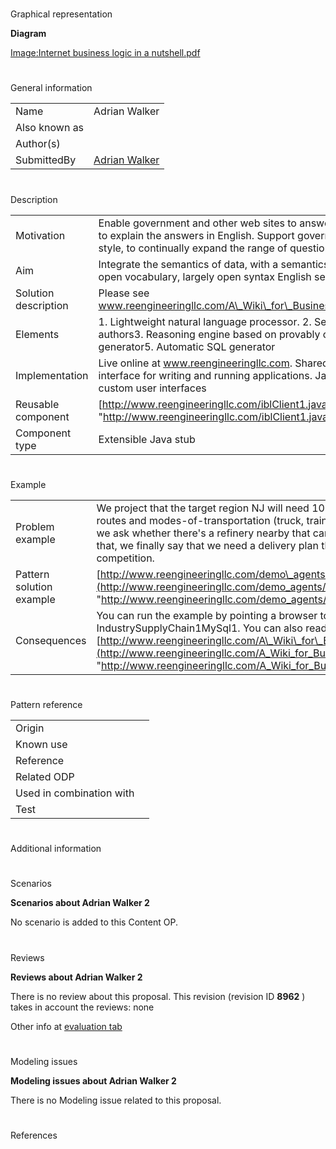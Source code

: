 # 

 Graphical representation



__Diagram__ 





[Image:Internet business logic in a nutshell.pdf](../Image/Internet_business_logic_in_a_nutshell.pdf "Image:Internet business logic in a nutshell.pdf") 





# 

 General information




|  |  |
| --- | --- |
|  Name  |  Adrian Walker  |
|  Also known as  |  |
|  Author(s)  |  |
|  SubmittedBy  | [Adrian Walker](http://ontologydesignpatterns.org/wiki/index.php?title=User:Adrian_Walker&action=edit&redlink=1 "User:Adrian Walker (not yet written)")  |



  





# 

 Description




|  |  |
| --- | --- |
|  Motivation  |  Enable government and other web sites to answer an open ended collection of English questions, and also to explain the answers in English. Support government folks and citizens socially networking, Wikipedia-style, to continually expand the range of questions that can be answered.  |
|  Aim  |  Integrate the semantics of data, with a semantics of an inference method, and  also with the meanings of open vocabulary, largely open syntax English sentences.  |
|  Solution description  |  Please see  www.reengineeringllc.com/A\_Wiki\_for\_Business\_Rules\_in\_Open\_Vocabulary\_Executable\_English.pdf  |
|  Elements  |  1. Lightweight natural language processor.  2. Semantic checker that makes helpful suggestions to authors3. Reasoning engine based on provably correct model theoretic semantics 4. Explanation generator5. Automatic SQL generator  |
|  Implementation  |  Live online at www.reengineeringllc.com. Shared us is free. There are no advertisements.  Browser interface for writing and running applications.  Java web interface for use as an SOA component, or for custom user interfaces  |
|  Reusable component  | [http://www.reengineeringllc.com/iblClient1.java](http://www.reengineeringllc.com/iblClient1.java "http://www.reengineeringllc.com/iblClient1.java")  |
|  Component type  |  Extensible Java stub  |



  





# 

 Example




|  |  |
| --- | --- |
|  Problem example  |  We project that the target region NJ will need 1000 gallons of product 'y' in October. We then ask what alternative routes and modes-of-transportation (truck, train, boat, pipe) do we have to get that product to the region. Next we ask whether there's a refinery nearby that can produce the base product for finished product 'y'. With all of that, we finally say that we need a delivery plan that is optimized to deliver on time, make a profit, and beat the competition.  |
|  Pattern solution example  | [http://www.reengineeringllc.com/demo\_agents/Oil-IndustrySupplyChain1MySql1.agent](http://www.reengineeringllc.com/demo_agents/Oil-IndustrySupplyChain1MySql1.agent "http://www.reengineeringllc.com/demo_agents/Oil-IndustrySupplyChain1MySql1.agent")  |
|  Consequences  |  You can run the example by pointing a browser to www.reengineeringllc.com and selecting Oil-IndustrySupplyChain1MySql1.  You can also read about this and other examples in [http://www.reengineeringllc.com/A\_Wiki\_for\_Business\_Rules\_in\_Open\_Vocabulary\_Executable\_English.pdf](http://www.reengineeringllc.com/A_Wiki_for_Business_Rules_in_Open_Vocabulary_Executable_English.pdf "http://www.reengineeringllc.com/A_Wiki_for_Business_Rules_in_Open_Vocabulary_Executable_English.pdf")  |



  





# 

 Pattern reference




|  |  |
| --- | --- |
|  Origin  |  |
|  Known use  |  |
|  Reference  |  |
|  Related ODP  |  |
|  Used in combination with  |  |
|  Test  |  |



# 

 Additional information



# 

 Scenarios




__Scenarios about Adrian Walker 2__ 


 No scenario is added to this Content OP.
 




# 

 Reviews




__Reviews about Adrian Walker 2__ 


 There is no review about this proposal.
This revision (revision ID
 __8962__ 
 ) takes in account the reviews: none
 



 Other info at
 [evaluation tab](http://ontologydesignpatterns.org/wiki/index.php?title=Submissions:Adrian_Walker_2&action=evaluation "http://ontologydesignpatterns.org/wiki/index.php?title=Submissions:Adrian_Walker_2&action=evaluation") 





  





# 

 Modeling issues




__Modeling issues about Adrian Walker 2__ 


 There is no Modeling issue related to this proposal.
 




  





# 

 References